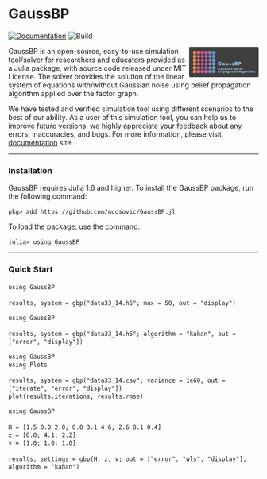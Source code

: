 # GaussBP

[![Documentation][documentation-badge]][documentation] ![Build][build-badge]


<a href="https://mcosovic.github.io/GaussBP.jl/dev/"><img align="right" width="140" src="/docs/src/assets/logo2.png" /></a>

GaussBP is an open-source, easy-to-use simulation tool/solver for researchers and educators provided as a Julia package, with source code released under MIT License. The solver provides the solution of the linear system of equations with/without Gaussian noise using belief propagation algorithm applied over the factor graph.

We have tested and verified simulation tool using different scenarios to the best of our ability. As a user of this simulation tool, you can help us to improve future versions, we highly appreciate your feedback about any errors, inaccuracies, and bugs. For more information, please visit [documentation][documentation] site.

---

### Installation
GaussBP requires Julia 1.6 and higher. To install the GaussBP package, run the following command:
```julia-repl
pkg> add https://github.com/mcosovic/GaussBP.jl
```

To load the package, use the command:
```julia-repl
julia> using GaussBP
```
---


###  Quick Start
```julia-repl
using GaussBP

results, system = gbp("data33_14.h5"; max = 50, out = "display")
```
```julia-repl
using GaussBP

results, system = gbp("data33_14.h5"; algorithm = "kahan", out = ["error", "display"])
```

```julia-repl
using GaussBP
using Plots

results, system = gbp("data33_14.csv"; variance = 1e60, out = ["iterate", "error", "display"])
plot(results.iterations, results.rmse)
```
```julia-repl
using GaussBP

H = [1.5 0.0 2.0; 0.0 3.1 4.6; 2.6 8.1 0.4]
z = [0.8; 4.1; 2.2]
v = [1.0; 1.0; 1.0]     

results, settings = gbp(H, z, v; out = ["error", "wls", "display"], algorithm = "kahan")
```

[documentation-badge]: https://github.com/mcosovic/GaussBP.jl/workflows/Documentation/badge.svg
[build-badge]: https://github.com/mcosovic/GaussBP.jl/workflows/Build/badge.svg
[documentation]: https://mcosovic.github.io/GaussBP.jl/dev/